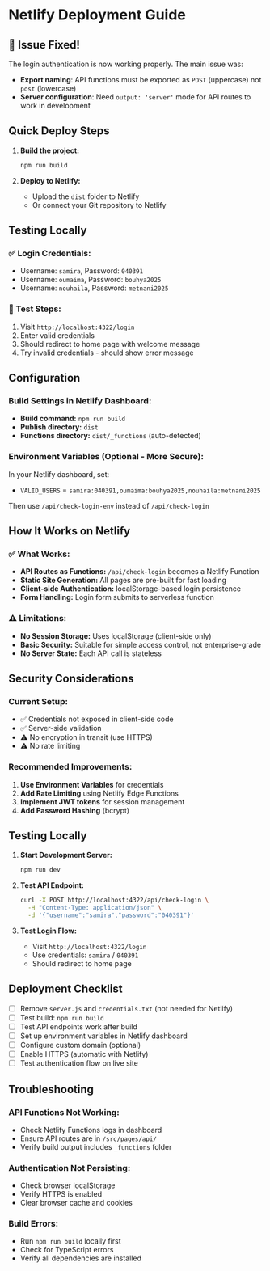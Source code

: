 # Netlify Deployment Guide

## 🚀 Issue Fixed!

The login authentication is now working properly. The main issue was:
- **Export naming**: API functions must be exported as `POST` (uppercase) not `post` (lowercase)
- **Server configuration**: Need `output: 'server'` mode for API routes to work in development

## Quick Deploy Steps

1. **Build the project:**
   ```bash
   npm run build
   ```

2. **Deploy to Netlify:**
   - Upload the `dist` folder to Netlify
   - Or connect your Git repository to Netlify

## Testing Locally

### ✅ Login Credentials:
- Username: `samira`, Password: `040391`
- Username: `oumaima`, Password: `bouhya2025`
- Username: `nouhaila`, Password: `metnani2025`

### 🧪 Test Steps:
1. Visit `http://localhost:4322/login`
2. Enter valid credentials
3. Should redirect to home page with welcome message
4. Try invalid credentials - should show error message

## Configuration

### Build Settings in Netlify Dashboard:
- **Build command:** `npm run build`
- **Publish directory:** `dist`
- **Functions directory:** `dist/_functions` (auto-detected)

### Environment Variables (Optional - More Secure):
In your Netlify dashboard, set:
- `VALID_USERS` = `samira:040391,oumaima:bouhya2025,nouhaila:metnani2025`

Then use `/api/check-login-env` instead of `/api/check-login`

## How It Works on Netlify

### ✅ What Works:
- **API Routes as Functions:** `/api/check-login` becomes a Netlify Function
- **Static Site Generation:** All pages are pre-built for fast loading
- **Client-side Authentication:** localStorage-based login persistence
- **Form Handling:** Login form submits to serverless function

### ⚠️ Limitations:
- **No Session Storage:** Uses localStorage (client-side only)
- **Basic Security:** Suitable for simple access control, not enterprise-grade
- **No Server State:** Each API call is stateless

## Security Considerations

### Current Setup:
- ✅ Credentials not exposed in client-side code
- ✅ Server-side validation
- ⚠️ No encryption in transit (use HTTPS)
- ⚠️ No rate limiting

### Recommended Improvements:
1. **Use Environment Variables** for credentials
2. **Add Rate Limiting** using Netlify Edge Functions
3. **Implement JWT tokens** for session management
4. **Add Password Hashing** (bcrypt)

## Testing Locally

1. **Start Development Server:**
   ```bash
   npm run dev
   ```

2. **Test API Endpoint:**
   ```bash
   curl -X POST http://localhost:4322/api/check-login \
     -H "Content-Type: application/json" \
     -d '{"username":"samira","password":"040391"}'
   ```

3. **Test Login Flow:**
   - Visit `http://localhost:4322/login`
   - Use credentials: `samira` / `040391`
   - Should redirect to home page

## Deployment Checklist

- [ ] Remove `server.js` and `credentials.txt` (not needed for Netlify)
- [ ] Test build: `npm run build`
- [ ] Test API endpoints work after build
- [ ] Set up environment variables in Netlify dashboard
- [ ] Configure custom domain (optional)
- [ ] Enable HTTPS (automatic with Netlify)
- [ ] Test authentication flow on live site

## Troubleshooting

### API Functions Not Working:
- Check Netlify Functions logs in dashboard
- Ensure API routes are in `/src/pages/api/`
- Verify build output includes `_functions` folder

### Authentication Not Persisting:
- Check browser localStorage
- Verify HTTPS is enabled
- Clear browser cache and cookies

### Build Errors:
- Run `npm run build` locally first
- Check for TypeScript errors
- Verify all dependencies are installed
